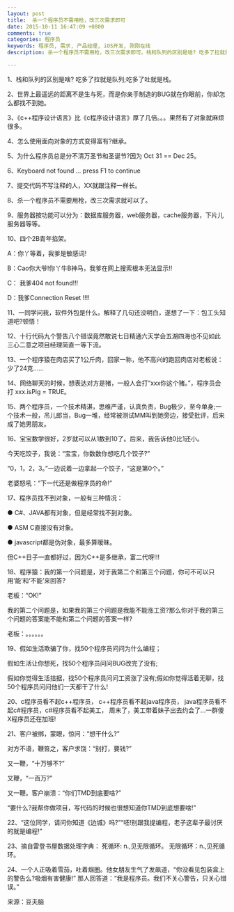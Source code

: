 ```yaml
---
layout: post
title:  杀一个程序员不需用枪，改三次需求即可 
date: 2015-10-11 16:47:09 +0800
comments: true
categories: 程序员
keywords: 程序员, 需求, 产品经理, iOS开发, 刚刚在线
description: 杀一个程序员不需用枪，改三次需求即可。栈和队列的区别是啥? 吃多了拉就是队列;吃多了吐就是栈。

---
```

1、栈和队列的区别是啥? 吃多了拉就是队列;吃多了吐就是栈。


2、世界上最遥远的距离不是生与死，而是你亲手制造的BUG就在你眼前，你却怎么都找不到她。


3、《c++程序设计语言》比《c程序设计语言》厚了几倍。。。果然有了对象就麻烦很多。


4、怎么使用面向对象的方式变得富有?继承。


5、为什么程序员总是分不清万圣节和圣诞节?因为 Oct 31 == Dec 25。


6、Keyboard not found ... press F1 to continue


7、提交代码不写注释的人，XX就跟注释一样长。


8、杀一个程序员不需要用枪，改三次需求就可以了。


9、服务器按功能可以分为：数据库服务器，web服务器，cache服务器，下片儿服务器等等。


10、四个2B青年掐架。

A：你丫等着，我爹是敏感词!

B：Cao你大爷!你丫牛B神马，我爹在网上搜索根本无法显示!!

C： 我爹404 not found!!!

D：我爹Connection Reset !!!!


11、一同学问我，软件外包是什么。解释了几句还没明白，遂想了一下：包工头知道吧?顿悟！


12、十行代码九个警告八个错误竟然敢说七日精通六天学会五湖四海也不见如此三心二意之项目经理简直一等下流。


13、一个程序猿在肉店买了1公斤肉，回家一称，他不高兴的跑回肉店对老板说：少了24克……


14、网络聊天的时候，想表达对方是猪，一般人会打“xxx你这个猪。”，程序员会打 xxx.isPig = TRUE。


15、两个程序员，一个技术精湛，思维严谨，认真负责，Bug极少，至今单身;一个技术一般，吊儿郎当，Bug一堆，经常被测试MM叫到她旁边，接受批评，后来成了她男朋友。


16、宝宝数学很好，2岁就可以从1数到10了。后来，我告诉他0比1还小。

今天吃饺子，我说：“宝宝，你数数你想吃几个饺子?”

“0，1，2，3。”一边说着一边拿起一个饺子，“这是第0个。”

老婆怒吼：“下一代还是做程序员的命!”


17、程序员找不到对象，一般有三种情况：

● C#、JAVA都有对象，但是经常找不到对象。

● ASM C直接没有对象。

● javascript都是伪对象，最多算暧昧。

但C++日子一直都好过，因为C++是多继承，富二代呀!!!


18、程序猿：我的第一个问题是，对于我第二个和第三个问题，你可不可以只用‘能’和‘不能’来回答?

老板：“OK!”

我的第二个问题是，如果我的第三个问题是我能不能涨工资?那么你对于我的第三个问题的答案能不能和第二个问题的答案一样?

老板：。。。。。。


19、假如生活欺骗了你，找50个程序员问问为什么编程；

假如生活让你想死，找50个程序员问问BUG改完了没有;

假如你觉得生活拮据，找50个程序员问问工资涨了没有;假如你觉得活着无聊，找50个程序员问问他们一天都干了什么!


20、c程序员看不起c++程序员， c++程序员看不起java程序员， java程序员看不起c#程序员，c#程序员看不起美工， 周末了，美工带着妹子出去约会了…一群傻X程序员还在加班!


21、客户被绑，蒙眼，惊问：“想干什么?”

对方不语，鞭笞之，客户求饶：“别打，要钱?”

又一鞭，“十万够不?”

又鞭，“一百万?”

又一鞭。客户崩溃：“你们TMD到底要啥?”

“要什么?我帮你做项目，写代码的时候也很想知道你TMD到底想要啥!”


22、“这位同学，请问你知道《边城》吗?”“呸!别跟我提编程，老子这辈子最讨厌的就是编程!”


23、摘自雷登书屋数据处理字典： 死循环: n.,见无限循环。 无限循环：n.,见死循环。


24、一个人正吸着雪茄，吐着烟圈。他女朋友生气了发飙道，“你没看见包装盒上的警告么?吸烟有害健康!” 那人回答道：“我是程序员。我们不关心警告，只关心错误。”


来源：豆夫脑

